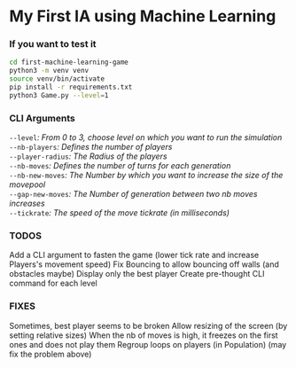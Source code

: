 # My First IA using Machine Learning

### If you want to test it
```sh
cd first-machine-learning-game
python3 -m venv venv
source venv/bin/activate
pip install -r requirements.txt
python3 Game.py --level=1
```

### CLI Arguments
`--level`*: From 0 to 3, choose level on which you want to run the simulation*  
`--nb-players`*: Defines the number of players*  
`--player-radius`*: The Radius of the players*  
`--nb-moves`*: Defines the number of turns for each generation*  
`--nb-new-moves`*: The Number by which you want to increase the size of the movepool*  
`--gap-new-moves`*: The Number of generation between two nb moves increases*  
`--tickrate`*: The speed of the move tickrate (in milliseconds)*  


### TODOS
Add a CLI argument to fasten the game (lower tick rate and increase Players's movement speed)
Fix Bouncing to allow bouncing off walls (and obstacles maybe)
Display only the best player
Create pre-thought CLI command for each level

### FIXES
Sometimes, best player seems to be broken
Allow resizing of the screen (by setting relative sizes)
When the nb of moves is high, it freezes on the first ones and does not play them
Regroup loops on players (in Population) (may fix the problem above)
